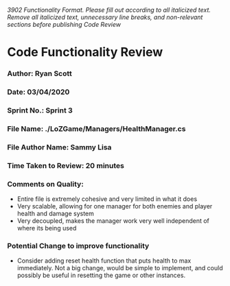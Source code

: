 _3902 Functionality Format. Please fill out according to all italicized text. Remove all italicized text, unnecessary line breaks, and non-relevant sections before publishing Code Review_

# Code Functionality Review

### Author: Ryan Scott

### Date: 03/04/2020

### Sprint No.: Sprint 3

### File Name: ./LoZGame/Managers/HealthManager.cs

### File Author Name: Sammy Lisa

### Time Taken to Review: 20 minutes

### Comments on Quality:
- Entire file is extremely cohesive and very limited in what it does
- Very scalable, allowing for one manager for both enemies and player health and damage system
- Very decoupled, makes the manager work very well independent of where its being used

### Potential Change to improve functionality
- Consider adding reset health function that puts health to max immediately. 
Not a big change, would be simple to implement, and could possibly be useful in resetting the game or other instances.
